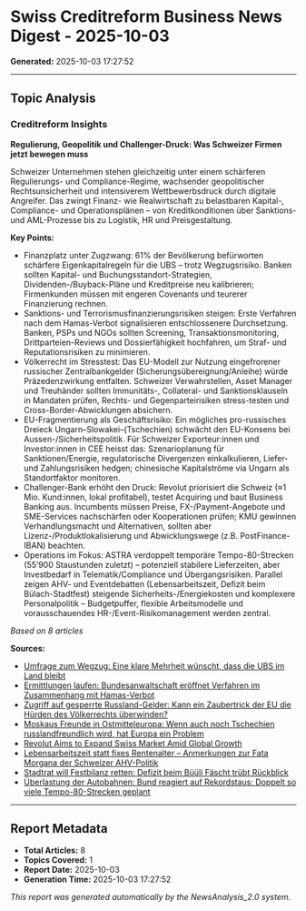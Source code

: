 # Swiss Creditreform Business News Digest - 2025-10-03

**Generated:** 2025-10-03 17:27:52

---

## Topic Analysis


### Creditreform Insights

**Regulierung, Geopolitik und Challenger-Druck: Was Schweizer Firmen jetzt bewegen muss**

Schweizer Unternehmen stehen gleichzeitig unter einem schärferen Regulierungs- und Compliance-Regime, wachsender geopolitischer Rechtsunsicherheit und intensiverem Wettbewerbsdruck durch digitale Angreifer. Das zwingt Finanz- wie Realwirtschaft zu belastbaren Kapital-, Compliance- und Operationsplänen – von Kreditkonditionen über Sanktions- und AML-Prozesse bis zu Logistik, HR und Preisgestaltung.


**Key Points:**

- Finanzplatz unter Zugzwang: 61% der Bevölkerung befürworten schärfere Eigenkapitalregeln für die UBS – trotz Wegzugsrisiko. Banken sollten Kapital- und Buchungsstandort-Strategien, Dividenden-/Buyback-Pläne und Kreditpreise neu kalibrieren; Firmenkunden müssen mit engeren Covenants und teurerer Finanzierung rechnen.
- Sanktions- und Terrorismusfinanzierungsrisiken steigen: Erste Verfahren nach dem Hamas-Verbot signalisieren entschlossenere Durchsetzung. Banken, PSPs und NGOs sollten Screening, Transaktionsmonitoring, Drittparteien-Reviews und Dossierfähigkeit hochfahren, um Straf- und Reputationsrisiken zu minimieren.
- Völkerrecht im Stresstest: Das EU-Modell zur Nutzung eingefrorener russischer Zentralbankgelder (Sicherungsübereignung/Anleihe) würde Präzedenzwirkung entfalten. Schweizer Verwahrstellen, Asset Manager und Treuhänder sollten Immunitäts-, Collateral- und Sanktionsklauseln in Mandaten prüfen, Rechts- und Gegenparteirisiken stress-testen und Cross-Border-Abwicklungen absichern.
- EU-Fragmentierung als Geschäftsrisiko: Ein mögliches pro-russisches Dreieck Ungarn–Slowakei–(Tschechien) schwächt den EU-Konsens bei Aussen-/Sicherheitspolitik. Für Schweizer Exporteur:innen und Investor:innen in CEE heisst das: Szenarioplanung für Sanktionen/Energie, regulatorische Divergenzen einkalkulieren, Liefer- und Zahlungsrisiken hedgen; chinesische Kapitalströme via Ungarn als Standortfaktor monitoren.
- Challenger-Bank erhöht den Druck: Revolut priorisiert die Schweiz (≈1 Mio. Kund:innen, lokal profitabel), testet Acquiring und baut Business Banking aus. Incumbents müssen Preise, FX-/Payment-Angebote und SME-Services nachschärfen oder Kooperationen prüfen; KMU gewinnen Verhandlungsmacht und Alternativen, sollten aber Lizenz-/Produktlokalisierung und Abwicklungswege (z.B. PostFinance-IBAN) beachten.
- Operations im Fokus: ASTRA verdoppelt temporäre Tempo-80-Strecken (55’900 Staustunden zuletzt) – potenziell stabilere Lieferzeiten, aber Investbedarf in Telematik/Compliance und Übergangsrisiken. Parallel zeigen AHV- und Eventdebatten (Lebensarbeitszeit, Defizit beim Bülach-Stadtfest) steigende Sicherheits-/Energiekosten und komplexere Personalpolitik – Budgetpuffer, flexible Arbeitsmodelle und vorausschauendes HR-/Event-Risikomanagement werden zentral.



*Based on 8 articles*


**Sources:**
- [Umfrage zum Wegzug: Eine klare Mehrheit wünscht, dass die UBS im Land bleibt](https://www.derbund.ch/umfrage-zur-ubs-schweizer-wollen-strengere-eigenkapitalregeln-423221402011)
- [Ermittlungen laufen: Bundesanwaltschaft eröffnet Verfahren im Zusammenhang mit Hamas-Verbot](https://www.derbund.ch/bundesanwaltschaft-erste-strafverfahren-zum-hamas-verbot-568782530346)
- [Zugriff auf gesperrte Russland-Gelder: Kann ein Zaubertrick der EU die Hürden des Völkerrechts überwinden?](https://www.nzz.ch/wirtschaft/zugriff-auf-gesperrte-russland-gelder-kann-ein-zaubertrick-der-eu-die-huerden-des-voelkerrechts-ueberwinden-ld.1905306)
- [Moskaus Freunde in Ostmitteleuropa: Wenn auch noch Tschechien russlandfreundlich wird, hat Europa ein Problem](https://www.nzz.ch/pro/tschechien-wahlen-babis-moskaus-freunde-in-ostmitteleuropa-wenn-auch-noch-tschechien-russland-freundlich-wird-hat-europa-ein-problem-ld.1905334)
- [Revolut Aims to Expand Swiss Market Amid Global Growth](https://fintechnews.ch/virtual-banking/revolut-expands-swiss-market/78529/)
- [Lebensarbeitszeit statt fixes Rentenalter – Anmerkungen zur Fata Morgana der Schweizer AHV-Politik](https://www.nzz.ch/wirtschaft/lebensarbeitszeit-statt-fixes-rentenalter-anmerkungen-zur-fata-morgana-der-schweizer-ahv-politik-ld.1905076)
- [Stadtrat will Festbilanz retten: Defizit beim Büüli Fäscht trübt Rückblick](https://www.tagesanzeiger.ch/buelach-defizit-truebt-rueckblick-auf-bueueli-faescht-531098647783)
- [Überlastung der Autobahnen: Bund reagiert auf Rekordstaus: Doppelt so viele Tempo-80-Strecken geplant](https://www.tagesanzeiger.ch/tempo-80-auf-autobahnen-bund-plant-verdoppelung-228905455624)






---



## Report Metadata

- **Total Articles:** 8
- **Topics Covered:** 1
- **Report Date:** 2025-10-03
- **Generation Time:** 2025-10-03 17:27:52


*This report was generated automatically by the NewsAnalysis_2.0 system.*